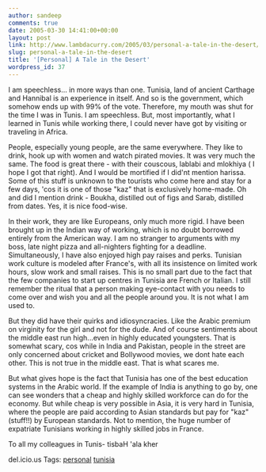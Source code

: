 ```yaml
---
author: sandeep
comments: true
date: 2005-03-30 14:41:00+00:00
layout: post
link: http://www.lambdacurry.com/2005/03/personal-a-tale-in-the-desert/
slug: personal-a-tale-in-the-desert
title: '[Personal] A Tale in the Desert'
wordpress_id: 37
---
```


I am speechless... in more ways than one.
Tunisia, land of ancient Carthage and Hannibal is an experience in itself. And so is the government, which somehow ends up with 99% of the vote. Therefore, my mouth was shut for the time I was in Tunis. I am speechless.
But, most importantly, what I learned in Tunis while working there, I could never have got by visiting or traveling in Africa.

People, especially young people, are the same everywhere. They like to drink, hook up with women and watch pirated movies. It was very much the same. The food is great there - with their couscous, lablabi and mlokhiya ( I hope I got that right). And I would be mortified if I did'nt mention harissa. Some of this stuff is unknown to the tourists who come here and stay for a few days, 'cos it is one of those "kaz" that is exclusively home-made. Oh and did I mention drink - Boukha, distilled out of figs and Sarab, distilled from dates. Yes, it is nice food-wise.

In their work, they are like Europeans, only much more rigid. I have been brought up in the Indian way of working, which is no doubt borrowed entirely from the American way.  I am no stranger to arguments with my boss, late night pizza and all-nighters fighting for a deadline. Simultaneously, I have also enjoyed high pay raises and perks. Tunisian work culture is modeled after France's, with all its insistence on limited work hours, slow work and small raises. This is no small part due to the fact that the few companies to start up centres in Tunisia are French or Italian. I still remember the ritual that a person making eye-contact with you needs to come over and wish you and all the people around you. It is not what I am used to.

But they did have their quirks and idiosyncracies. Like the Arabic premium on virginity for the girl and not for the dude. And of course sentiments about the middle east run high...even in highly educated youngsters. That is somewhat scary, cos while in India and Pakistan, people in the street are only concerned about cricket and Bollywood movies, we dont hate each other. This is not true in the middle east. That is what scares me.

But what gives hope is the fact that Tunisia has one of the best education systems in the Arabic world. If the example of India is anything to go by, one can see wonders that a cheap and highly skilled workforce can do for the economy. But while cheap is very possible in Asia, it is very hard in Tunisia, where the people are paid according to Asian standards but pay for "kaz" (stuff!!) by European standards. Not to mention, the huge number of expatriate Tunisians working in highly skilled jobs in France.

To all my colleagues in Tunis- tisbaH 'ala kher


del.icio.us Tags: [personal](http://del.icio.us/sss8ue/personal) [tunisia](http://del.icio.us/sss8ue/tunisia)
